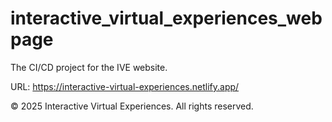 # interactive_virtual_experiences_webpage
The CI/CD project for the IVE website.

URL: https://interactive-virtual-experiences.netlify.app/

© 2025 Interactive Virtual Experiences. All rights reserved.
